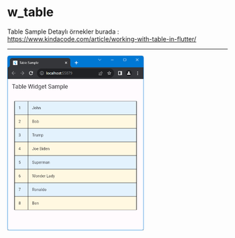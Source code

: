 # w_table

Table Sample
Detaylı örnekler burada :
https://www.kindacode.com/article/working-with-table-in-flutter/
<HR>
<img src="https://github.com/VedatBiner/flutter-codes/blob/master/widgets_templates/w058_table/screen_shots/img-01.png" height="400em"/>